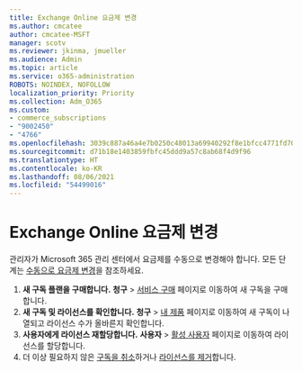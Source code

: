 ```yaml
---
title: Exchange Online 요금제 변경
ms.author: cmcatee
author: cmcatee-MSFT
manager: scotv
ms.reviewer: jkinma, jmueller
ms.audience: Admin
ms.topic: article
ms.service: o365-administration
ROBOTS: NOINDEX, NOFOLLOW
localization_priority: Priority
ms.collection: Adm_O365
ms.custom:
- commerce_subscriptions
- "9002450"
- "4766"
ms.openlocfilehash: 3039c887a46a4e7b0250c48013a69940292f8e1bfcc4771fd70982f0d6dd4d92
ms.sourcegitcommit: d71b18e1403859fbfc45ddd9a57c8ab68f4d9f96
ms.translationtype: HT
ms.contentlocale: ko-KR
ms.lasthandoff: 08/06/2021
ms.locfileid: "54499016"
---
```

# <a name="change-exchange-online-plans"></a>Exchange Online 요금제 변경

관리자가 Microsoft 365 관리 센터에서 요금제를 수동으로 변경해야 합니다. 모든 단계는 [수동으로 요금제 변경](/microsoft-365/commerce/subscriptions/change-plans-manually)을 참조하세요.

1. **새 구독 플랜을 구매합니다.** **청구** > [서비스 구매](https://go.microsoft.com/fwlink/p/?linkid=868433) 페이지로 이동하여 새 구독을 구매합니다.
2. **새 구독 및 라이선스를 확인합니다.** **청구** > [내 제품](https://go.microsoft.com/fwlink/p/?linkid=842054) 페이지로 이동하여 새 구독이 나열되고 라이선스 수가 올바른지 확인합니다.
3. **사용자에게 라이선스 재할당합니다.** **사용자** > [활성 사용자](https://go.microsoft.com/fwlink/p/?linkid=834822) 페이지로 이동하여 라이선스를 할당합니다.
4. 더 이상 필요하지 않은 [구독을 취소](/microsoft-365/commerce/subscriptions/cancel-your-subscription)하거나 [라이선스를 제거](/microsoft-365/commerce/licenses/buy-licenses)합니다.